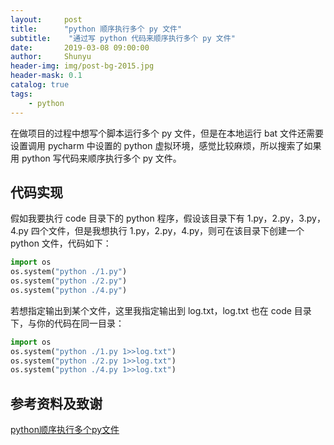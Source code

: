 ```yaml
---
layout:     post
title:      "python 顺序执行多个 py 文件"
subtitle:    "通过写 python 代码来顺序执行多个 py 文件"
date:       2019-03-08 09:00:00
author:     Shunyu
header-img: img/post-bg-2015.jpg
header-mask: 0.1
catalog: true
tags:
    - python
---
```




在做项目的过程中想写个脚本运行多个 py 文件，但是在本地运行 bat 文件还需要设置调用 pycharm 中设置的 python 虚拟环境，感觉比较麻烦，所以搜索了如果用 python 写代码来顺序执行多个 py 文件。



## 代码实现

假如我要执行 code 目录下的 python 程序，假设该目录下有 1.py，2.py，3.py，4.py 四个文件，但是我想执行 1.py，2.py，4.py，则可在该目录下创建一个 python 文件，代码如下：

```python
import os
os.system("python ./1.py")
os.system("python ./2.py")
os.system("python ./4.py")
```


若想指定输出到某个文件，这里我指定输出到 log.txt，log.txt 也在 code 目录下，与你的代码在同一目录：

```python
import os
os.system("python ./1.py 1>>log.txt")
os.system("python ./2.py 1>>log.txt")
os.system("python ./4.py 1>>log.txt")
```



## 参考资料及致谢

[python顺序执行多个py文件](https://blog.csdn.net/liusarazhang/article/details/78920500)

